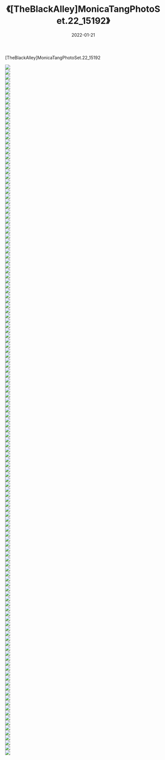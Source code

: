 ﻿---
layout: post
title:  《[TheBlackAlley]MonicaTangPhotoSet.22_15192》
date:   2022-01-21
img: http://imgx.orgx.ga/漏D/2022/[TheBlackAlley]MonicaTangPhotoSet.22_15192/000.jpg
categories: [美女, 清纯, 唯美]
---

[TheBlackAlley]MonicaTangPhotoSet.22_15192

  ![](http://imgx.orgx.ga/漏D/2022/[TheBlackAlley]MonicaTangPhotoSet.22_15192/001.jpg) <br> ![](http://imgx.orgx.ga/漏D/2022/[TheBlackAlley]MonicaTangPhotoSet.22_15192/002.jpg) <br> ![](http://imgx.orgx.ga/漏D/2022/[TheBlackAlley]MonicaTangPhotoSet.22_15192/003.jpg) <br> ![](http://imgx.orgx.ga/漏D/2022/[TheBlackAlley]MonicaTangPhotoSet.22_15192/004.jpg) <br> ![](http://imgx.orgx.ga/漏D/2022/[TheBlackAlley]MonicaTangPhotoSet.22_15192/005.jpg) <br> ![](http://imgx.orgx.ga/漏D/2022/[TheBlackAlley]MonicaTangPhotoSet.22_15192/006.jpg) <br> ![](http://imgx.orgx.ga/漏D/2022/[TheBlackAlley]MonicaTangPhotoSet.22_15192/007.jpg) <br> ![](http://imgx.orgx.ga/漏D/2022/[TheBlackAlley]MonicaTangPhotoSet.22_15192/008.jpg) <br> ![](http://imgx.orgx.ga/漏D/2022/[TheBlackAlley]MonicaTangPhotoSet.22_15192/009.jpg) <br> ![](http://imgx.orgx.ga/漏D/2022/[TheBlackAlley]MonicaTangPhotoSet.22_15192/010.jpg) <br> ![](http://imgx.orgx.ga/漏D/2022/[TheBlackAlley]MonicaTangPhotoSet.22_15192/011.jpg) <br> ![](http://imgx.orgx.ga/漏D/2022/[TheBlackAlley]MonicaTangPhotoSet.22_15192/012.jpg) <br> ![](http://imgx.orgx.ga/漏D/2022/[TheBlackAlley]MonicaTangPhotoSet.22_15192/013.jpg) <br> ![](http://imgx.orgx.ga/漏D/2022/[TheBlackAlley]MonicaTangPhotoSet.22_15192/014.jpg) <br> ![](http://imgx.orgx.ga/漏D/2022/[TheBlackAlley]MonicaTangPhotoSet.22_15192/015.jpg) <br> ![](http://imgx.orgx.ga/漏D/2022/[TheBlackAlley]MonicaTangPhotoSet.22_15192/016.jpg) <br> ![](http://imgx.orgx.ga/漏D/2022/[TheBlackAlley]MonicaTangPhotoSet.22_15192/017.jpg) <br> ![](http://imgx.orgx.ga/漏D/2022/[TheBlackAlley]MonicaTangPhotoSet.22_15192/018.jpg) <br> ![](http://imgx.orgx.ga/漏D/2022/[TheBlackAlley]MonicaTangPhotoSet.22_15192/019.jpg) <br> ![](http://imgx.orgx.ga/漏D/2022/[TheBlackAlley]MonicaTangPhotoSet.22_15192/020.jpg) <br> ![](http://imgx.orgx.ga/漏D/2022/[TheBlackAlley]MonicaTangPhotoSet.22_15192/021.jpg) <br> ![](http://imgx.orgx.ga/漏D/2022/[TheBlackAlley]MonicaTangPhotoSet.22_15192/022.jpg) <br> ![](http://imgx.orgx.ga/漏D/2022/[TheBlackAlley]MonicaTangPhotoSet.22_15192/023.jpg) <br> ![](http://imgx.orgx.ga/漏D/2022/[TheBlackAlley]MonicaTangPhotoSet.22_15192/024.jpg) <br> ![](http://imgx.orgx.ga/漏D/2022/[TheBlackAlley]MonicaTangPhotoSet.22_15192/025.jpg) <br> ![](http://imgx.orgx.ga/漏D/2022/[TheBlackAlley]MonicaTangPhotoSet.22_15192/026.jpg) <br> ![](http://imgx.orgx.ga/漏D/2022/[TheBlackAlley]MonicaTangPhotoSet.22_15192/027.jpg) <br> ![](http://imgx.orgx.ga/漏D/2022/[TheBlackAlley]MonicaTangPhotoSet.22_15192/028.jpg) <br> ![](http://imgx.orgx.ga/漏D/2022/[TheBlackAlley]MonicaTangPhotoSet.22_15192/029.jpg) <br> ![](http://imgx.orgx.ga/漏D/2022/[TheBlackAlley]MonicaTangPhotoSet.22_15192/030.jpg) <br> ![](http://imgx.orgx.ga/漏D/2022/[TheBlackAlley]MonicaTangPhotoSet.22_15192/031.jpg) <br> ![](http://imgx.orgx.ga/漏D/2022/[TheBlackAlley]MonicaTangPhotoSet.22_15192/032.jpg) <br> ![](http://imgx.orgx.ga/漏D/2022/[TheBlackAlley]MonicaTangPhotoSet.22_15192/033.jpg) <br> ![](http://imgx.orgx.ga/漏D/2022/[TheBlackAlley]MonicaTangPhotoSet.22_15192/034.jpg) <br> ![](http://imgx.orgx.ga/漏D/2022/[TheBlackAlley]MonicaTangPhotoSet.22_15192/035.jpg) <br> ![](http://imgx.orgx.ga/漏D/2022/[TheBlackAlley]MonicaTangPhotoSet.22_15192/036.jpg) <br> ![](http://imgx.orgx.ga/漏D/2022/[TheBlackAlley]MonicaTangPhotoSet.22_15192/037.jpg) <br> ![](http://imgx.orgx.ga/漏D/2022/[TheBlackAlley]MonicaTangPhotoSet.22_15192/038.jpg) <br> ![](http://imgx.orgx.ga/漏D/2022/[TheBlackAlley]MonicaTangPhotoSet.22_15192/039.jpg) <br> ![](http://imgx.orgx.ga/漏D/2022/[TheBlackAlley]MonicaTangPhotoSet.22_15192/040.jpg) <br> ![](http://imgx.orgx.ga/漏D/2022/[TheBlackAlley]MonicaTangPhotoSet.22_15192/041.jpg) <br> ![](http://imgx.orgx.ga/漏D/2022/[TheBlackAlley]MonicaTangPhotoSet.22_15192/042.jpg) <br> ![](http://imgx.orgx.ga/漏D/2022/[TheBlackAlley]MonicaTangPhotoSet.22_15192/043.jpg) <br> ![](http://imgx.orgx.ga/漏D/2022/[TheBlackAlley]MonicaTangPhotoSet.22_15192/044.jpg) <br> ![](http://imgx.orgx.ga/漏D/2022/[TheBlackAlley]MonicaTangPhotoSet.22_15192/045.jpg) <br> ![](http://imgx.orgx.ga/漏D/2022/[TheBlackAlley]MonicaTangPhotoSet.22_15192/046.jpg) <br> ![](http://imgx.orgx.ga/漏D/2022/[TheBlackAlley]MonicaTangPhotoSet.22_15192/047.jpg) <br> ![](http://imgx.orgx.ga/漏D/2022/[TheBlackAlley]MonicaTangPhotoSet.22_15192/048.jpg) <br> ![](http://imgx.orgx.ga/漏D/2022/[TheBlackAlley]MonicaTangPhotoSet.22_15192/049.jpg) <br> ![](http://imgx.orgx.ga/漏D/2022/[TheBlackAlley]MonicaTangPhotoSet.22_15192/050.jpg) <br> ![](http://imgx.orgx.ga/漏D/2022/[TheBlackAlley]MonicaTangPhotoSet.22_15192/051.jpg) <br> ![](http://imgx.orgx.ga/漏D/2022/[TheBlackAlley]MonicaTangPhotoSet.22_15192/052.jpg) <br> ![](http://imgx.orgx.ga/漏D/2022/[TheBlackAlley]MonicaTangPhotoSet.22_15192/053.jpg) <br> ![](http://imgx.orgx.ga/漏D/2022/[TheBlackAlley]MonicaTangPhotoSet.22_15192/054.jpg) <br> ![](http://imgx.orgx.ga/漏D/2022/[TheBlackAlley]MonicaTangPhotoSet.22_15192/055.jpg) <br> ![](http://imgx.orgx.ga/漏D/2022/[TheBlackAlley]MonicaTangPhotoSet.22_15192/056.jpg) <br> ![](http://imgx.orgx.ga/漏D/2022/[TheBlackAlley]MonicaTangPhotoSet.22_15192/057.jpg) <br> ![](http://imgx.orgx.ga/漏D/2022/[TheBlackAlley]MonicaTangPhotoSet.22_15192/058.jpg) <br> ![](http://imgx.orgx.ga/漏D/2022/[TheBlackAlley]MonicaTangPhotoSet.22_15192/059.jpg) <br> ![](http://imgx.orgx.ga/漏D/2022/[TheBlackAlley]MonicaTangPhotoSet.22_15192/060.jpg) <br> ![](http://imgx.orgx.ga/漏D/2022/[TheBlackAlley]MonicaTangPhotoSet.22_15192/061.jpg) <br> ![](http://imgx.orgx.ga/漏D/2022/[TheBlackAlley]MonicaTangPhotoSet.22_15192/062.jpg) <br> ![](http://imgx.orgx.ga/漏D/2022/[TheBlackAlley]MonicaTangPhotoSet.22_15192/063.jpg) <br> ![](http://imgx.orgx.ga/漏D/2022/[TheBlackAlley]MonicaTangPhotoSet.22_15192/064.jpg) <br> ![](http://imgx.orgx.ga/漏D/2022/[TheBlackAlley]MonicaTangPhotoSet.22_15192/065.jpg) <br> ![](http://imgx.orgx.ga/漏D/2022/[TheBlackAlley]MonicaTangPhotoSet.22_15192/066.jpg) <br> ![](http://imgx.orgx.ga/漏D/2022/[TheBlackAlley]MonicaTangPhotoSet.22_15192/067.jpg) <br> ![](http://imgx.orgx.ga/漏D/2022/[TheBlackAlley]MonicaTangPhotoSet.22_15192/068.jpg) <br> ![](http://imgx.orgx.ga/漏D/2022/[TheBlackAlley]MonicaTangPhotoSet.22_15192/069.jpg) <br> ![](http://imgx.orgx.ga/漏D/2022/[TheBlackAlley]MonicaTangPhotoSet.22_15192/070.jpg) <br> ![](http://imgx.orgx.ga/漏D/2022/[TheBlackAlley]MonicaTangPhotoSet.22_15192/071.jpg) <br> ![](http://imgx.orgx.ga/漏D/2022/[TheBlackAlley]MonicaTangPhotoSet.22_15192/072.jpg) <br> ![](http://imgx.orgx.ga/漏D/2022/[TheBlackAlley]MonicaTangPhotoSet.22_15192/073.jpg) <br> ![](http://imgx.orgx.ga/漏D/2022/[TheBlackAlley]MonicaTangPhotoSet.22_15192/074.jpg) <br> ![](http://imgx.orgx.ga/漏D/2022/[TheBlackAlley]MonicaTangPhotoSet.22_15192/075.jpg) <br> ![](http://imgx.orgx.ga/漏D/2022/[TheBlackAlley]MonicaTangPhotoSet.22_15192/076.jpg) <br> ![](http://imgx.orgx.ga/漏D/2022/[TheBlackAlley]MonicaTangPhotoSet.22_15192/077.jpg) <br> ![](http://imgx.orgx.ga/漏D/2022/[TheBlackAlley]MonicaTangPhotoSet.22_15192/078.jpg) <br> ![](http://imgx.orgx.ga/漏D/2022/[TheBlackAlley]MonicaTangPhotoSet.22_15192/079.jpg) <br> ![](http://imgx.orgx.ga/漏D/2022/[TheBlackAlley]MonicaTangPhotoSet.22_15192/080.jpg) <br> ![](http://imgx.orgx.ga/漏D/2022/[TheBlackAlley]MonicaTangPhotoSet.22_15192/081.jpg) <br> ![](http://imgx.orgx.ga/漏D/2022/[TheBlackAlley]MonicaTangPhotoSet.22_15192/082.jpg) <br> ![](http://imgx.orgx.ga/漏D/2022/[TheBlackAlley]MonicaTangPhotoSet.22_15192/083.jpg) <br> ![](http://imgx.orgx.ga/漏D/2022/[TheBlackAlley]MonicaTangPhotoSet.22_15192/084.jpg) <br> ![](http://imgx.orgx.ga/漏D/2022/[TheBlackAlley]MonicaTangPhotoSet.22_15192/085.jpg) <br> ![](http://imgx.orgx.ga/漏D/2022/[TheBlackAlley]MonicaTangPhotoSet.22_15192/086.jpg) <br> ![](http://imgx.orgx.ga/漏D/2022/[TheBlackAlley]MonicaTangPhotoSet.22_15192/087.jpg) <br> ![](http://imgx.orgx.ga/漏D/2022/[TheBlackAlley]MonicaTangPhotoSet.22_15192/088.jpg) <br> ![](http://imgx.orgx.ga/漏D/2022/[TheBlackAlley]MonicaTangPhotoSet.22_15192/089.jpg) <br> ![](http://imgx.orgx.ga/漏D/2022/[TheBlackAlley]MonicaTangPhotoSet.22_15192/090.jpg) <br> ![](http://imgx.orgx.ga/漏D/2022/[TheBlackAlley]MonicaTangPhotoSet.22_15192/091.jpg) <br> ![](http://imgx.orgx.ga/漏D/2022/[TheBlackAlley]MonicaTangPhotoSet.22_15192/092.jpg) <br> ![](http://imgx.orgx.ga/漏D/2022/[TheBlackAlley]MonicaTangPhotoSet.22_15192/093.jpg) <br> ![](http://imgx.orgx.ga/漏D/2022/[TheBlackAlley]MonicaTangPhotoSet.22_15192/094.jpg) <br> ![](http://imgx.orgx.ga/漏D/2022/[TheBlackAlley]MonicaTangPhotoSet.22_15192/095.jpg) <br> ![](http://imgx.orgx.ga/漏D/2022/[TheBlackAlley]MonicaTangPhotoSet.22_15192/096.jpg) <br> ![](http://imgx.orgx.ga/漏D/2022/[TheBlackAlley]MonicaTangPhotoSet.22_15192/097.jpg) <br> ![](http://imgx.orgx.ga/漏D/2022/[TheBlackAlley]MonicaTangPhotoSet.22_15192/098.jpg) <br> ![](http://imgx.orgx.ga/漏D/2022/[TheBlackAlley]MonicaTangPhotoSet.22_15192/099.jpg) <br> ![](http://imgx.orgx.ga/漏D/2022/[TheBlackAlley]MonicaTangPhotoSet.22_15192/100.jpg) <br> ![](http://imgx.orgx.ga/漏D/2022/[TheBlackAlley]MonicaTangPhotoSet.22_15192/101.jpg) <br> ![](http://imgx.orgx.ga/漏D/2022/[TheBlackAlley]MonicaTangPhotoSet.22_15192/102.jpg) <br> ![](http://imgx.orgx.ga/漏D/2022/[TheBlackAlley]MonicaTangPhotoSet.22_15192/103.jpg) <br> ![](http://imgx.orgx.ga/漏D/2022/[TheBlackAlley]MonicaTangPhotoSet.22_15192/104.jpg) <br> ![](http://imgx.orgx.ga/漏D/2022/[TheBlackAlley]MonicaTangPhotoSet.22_15192/105.jpg) <br> ![](http://imgx.orgx.ga/漏D/2022/[TheBlackAlley]MonicaTangPhotoSet.22_15192/106.jpg) <br> ![](http://imgx.orgx.ga/漏D/2022/[TheBlackAlley]MonicaTangPhotoSet.22_15192/107.jpg) <br> ![](http://imgx.orgx.ga/漏D/2022/[TheBlackAlley]MonicaTangPhotoSet.22_15192/108.jpg) <br> ![](http://imgx.orgx.ga/漏D/2022/[TheBlackAlley]MonicaTangPhotoSet.22_15192/109.jpg) <br> ![](http://imgx.orgx.ga/漏D/2022/[TheBlackAlley]MonicaTangPhotoSet.22_15192/110.jpg) <br> ![](http://imgx.orgx.ga/漏D/2022/[TheBlackAlley]MonicaTangPhotoSet.22_15192/111.jpg) <br> ![](http://imgx.orgx.ga/漏D/2022/[TheBlackAlley]MonicaTangPhotoSet.22_15192/112.jpg) <br> ![](http://imgx.orgx.ga/漏D/2022/[TheBlackAlley]MonicaTangPhotoSet.22_15192/113.jpg) <br> ![](http://imgx.orgx.ga/漏D/2022/[TheBlackAlley]MonicaTangPhotoSet.22_15192/114.jpg) <br> ![](http://imgx.orgx.ga/漏D/2022/[TheBlackAlley]MonicaTangPhotoSet.22_15192/115.jpg) <br> ![](http://imgx.orgx.ga/漏D/2022/[TheBlackAlley]MonicaTangPhotoSet.22_15192/116.jpg) <br> ![](http://imgx.orgx.ga/漏D/2022/[TheBlackAlley]MonicaTangPhotoSet.22_15192/117.jpg) <br> ![](http://imgx.orgx.ga/漏D/2022/[TheBlackAlley]MonicaTangPhotoSet.22_15192/118.jpg) <br> ![](http://imgx.orgx.ga/漏D/2022/[TheBlackAlley]MonicaTangPhotoSet.22_15192/119.jpg) <br> ![](http://imgx.orgx.ga/漏D/2022/[TheBlackAlley]MonicaTangPhotoSet.22_15192/120.jpg) <br> ![](http://imgx.orgx.ga/漏D/2022/[TheBlackAlley]MonicaTangPhotoSet.22_15192/121.jpg) <br> ![](http://imgx.orgx.ga/漏D/2022/[TheBlackAlley]MonicaTangPhotoSet.22_15192/122.jpg) <br> ![](http://imgx.orgx.ga/漏D/2022/[TheBlackAlley]MonicaTangPhotoSet.22_15192/123.jpg) <br> ![](http://imgx.orgx.ga/漏D/2022/[TheBlackAlley]MonicaTangPhotoSet.22_15192/124.jpg) <br> ![](http://imgx.orgx.ga/漏D/2022/[TheBlackAlley]MonicaTangPhotoSet.22_15192/125.jpg) <br> ![](http://imgx.orgx.ga/漏D/2022/[TheBlackAlley]MonicaTangPhotoSet.22_15192/126.jpg) <br> ![](http://imgx.orgx.ga/漏D/2022/[TheBlackAlley]MonicaTangPhotoSet.22_15192/127.jpg) <br> ![](http://imgx.orgx.ga/漏D/2022/[TheBlackAlley]MonicaTangPhotoSet.22_15192/128.jpg) <br> ![](http://imgx.orgx.ga/漏D/2022/[TheBlackAlley]MonicaTangPhotoSet.22_15192/129.jpg) <br> ![](http://imgx.orgx.ga/漏D/2022/[TheBlackAlley]MonicaTangPhotoSet.22_15192/130.jpg) <br> ![](http://imgx.orgx.ga/漏D/2022/[TheBlackAlley]MonicaTangPhotoSet.22_15192/131.jpg) <br> ![](http://imgx.orgx.ga/漏D/2022/[TheBlackAlley]MonicaTangPhotoSet.22_15192/132.jpg) <br> ![](http://imgx.orgx.ga/漏D/2022/[TheBlackAlley]MonicaTangPhotoSet.22_15192/133.jpg) <br> ![](http://imgx.orgx.ga/漏D/2022/[TheBlackAlley]MonicaTangPhotoSet.22_15192/134.jpg) <br> ![](http://imgx.orgx.ga/漏D/2022/[TheBlackAlley]MonicaTangPhotoSet.22_15192/135.jpg) <br> ![](http://imgx.orgx.ga/漏D/2022/[TheBlackAlley]MonicaTangPhotoSet.22_15192/136.jpg) <br> ![](http://imgx.orgx.ga/漏D/2022/[TheBlackAlley]MonicaTangPhotoSet.22_15192/137.jpg) <br> ![](http://imgx.orgx.ga/漏D/2022/[TheBlackAlley]MonicaTangPhotoSet.22_15192/138.jpg) <br> ![](http://imgx.orgx.ga/漏D/2022/[TheBlackAlley]MonicaTangPhotoSet.22_15192/139.jpg) <br>